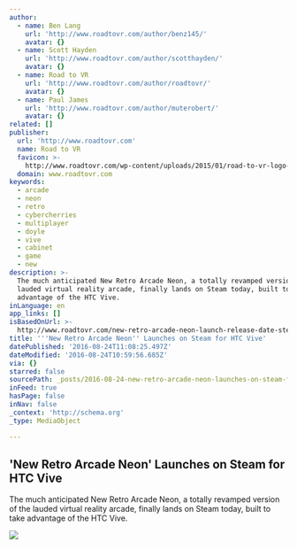```yaml
---
author:
  - name: Ben Lang
    url: 'http://www.roadtovr.com/author/benz145/'
    avatar: {}
  - name: Scott Hayden
    url: 'http://www.roadtovr.com/author/scotthayden/'
    avatar: {}
  - name: Road to VR
    url: 'http://www.roadtovr.com/author/roadtovr/'
    avatar: {}
  - name: Paul James
    url: 'http://www.roadtovr.com/author/muterobert/'
    avatar: {}
related: []
publisher:
  url: 'http://www.roadtovr.com'
  name: Road to VR
  favicon: >-
    http://www.roadtovr.com/wp-content/uploads/2015/01/road-to-vr-logo-for-social-media-54aabc8av1_site_icon-150x150.png
  domain: www.roadtovr.com
keywords:
  - arcade
  - neon
  - retro
  - cybercherries
  - multiplayer
  - doyle
  - vive
  - cabinet
  - game
  - new
description: >-
  The much anticipated New Retro Arcade Neon, a totally revamped version of the
  lauded virtual reality arcade, finally lands on Steam today, built to take
  advantage of the HTC Vive.
inLanguage: en
app_links: []
isBasedOnUrl: >-
  http://www.roadtovr.com/new-retro-arcade-neon-launch-release-date-steam-htc-vive/?utm_source=Road+to+VR+Daily+News+Roundup&utm_campaign=837c6ef2d6-RtoVR_RSS_Daily_Newsletter&utm_medium=email&utm_term=0_e2e394ad33-837c6ef2d6-168177397
title: '''New Retro Arcade Neon'' Launches on Steam for HTC Vive'
datePublished: '2016-08-24T11:08:25.497Z'
dateModified: '2016-08-24T10:59:56.685Z'
via: {}
starred: false
sourcePath: _posts/2016-08-24-new-retro-arcade-neon-launches-on-steam-for-htc-vive.md
inFeed: true
hasPage: false
inNav: false
_context: 'http://schema.org'
_type: MediaObject

---
```

<article style=""><h1>'New Retro Arcade Neon' Launches on Steam for HTC Vive</h1><p>The much anticipated New Retro Arcade Neon, a totally revamped version of the lauded virtual reality arcade, finally lands on Steam today, built to take advantage of the HTC Vive.</p><img src="http://www.roadtovr.com/wp-content/uploads/2016/08/new-retro-arcade-neon-menu.jpg" /></article>